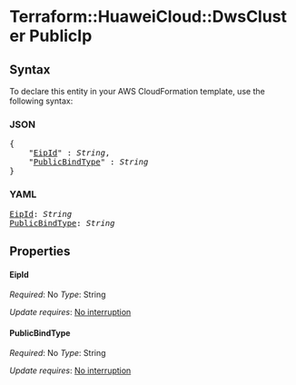 # Terraform::HuaweiCloud::DwsCluster PublicIp

## Syntax

To declare this entity in your AWS CloudFormation template, use the following syntax:

### JSON

<pre>
{
    "<a href="#eipid" title="EipId">EipId</a>" : <i>String</i>,
    "<a href="#publicbindtype" title="PublicBindType">PublicBindType</a>" : <i>String</i>
}
</pre>

### YAML

<pre>
<a href="#eipid" title="EipId">EipId</a>: <i>String</i>
<a href="#publicbindtype" title="PublicBindType">PublicBindType</a>: <i>String</i>
</pre>

## Properties

#### EipId

_Required_: No
_Type_: String

_Update requires_: [No interruption](https://docs.aws.amazon.com/AWSCloudFormation/latest/UserGuide/using-cfn-updating-stacks-update-behaviors.html#update-no-interrupt)

#### PublicBindType

_Required_: No
_Type_: String

_Update requires_: [No interruption](https://docs.aws.amazon.com/AWSCloudFormation/latest/UserGuide/using-cfn-updating-stacks-update-behaviors.html#update-no-interrupt)


